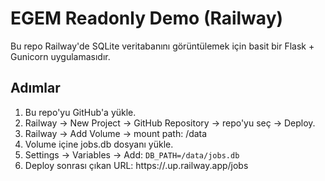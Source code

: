 
# EGEM Readonly Demo (Railway)
Bu repo Railway'de SQLite veritabanını görüntülemek için basit bir Flask + Gunicorn uygulamasıdır.

## Adımlar
1. Bu repo'yu GitHub'a yükle.
2. Railway → New Project → GitHub Repository → repo'yu seç → Deploy.
3. Railway → Add Volume → mount path: /data
4. Volume içine jobs.db dosyanı yükle.
5. Settings → Variables → Add: `DB_PATH=/data/jobs.db`
6. Deploy sonrası çıkan URL: https://<project>.up.railway.app/jobs
